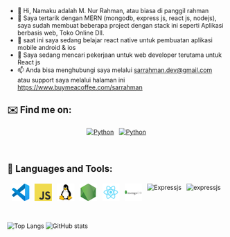 - 👋 Hi, Namaku adalah M. Nur Rahman, atau biasa di panggil rahman
- 👀 Saya tertarik dengan MERN (mongodb, express js, react js, nodejs), saya sudah membuat beberapa project dengan stack ini seperti Aplikasi berbasis web, Toko Online Dll. 
- 🌱 saat ini saya sedang belajar react native untuk pembuatan aplikasi mobile android & ios
- 💞️ Saya sedang mencari pekerjaan untuk web developer terutama untuk React js
- 📫 Anda bisa menghubungi saya melalui sarrahman.dev@gmail.com atau support saya melalui halaman ini https://www.buymeacoffee.com/sarrahman

## ✉️ Find me on:


<p align="center">
 <a href="https://linkedin.com/in/sarrahman" target="_blank" rel="noopener noreferrer"> <img src="https://cdn.jsdelivr.net/npm/simple-icons@v3/icons/linkedin.svg" alt="Python" height="40" style="vertical-align:top; margin:4px"></a>
 <a href="mailto:sarrahman.dev@gmail.com"> <img src="https://cdn.jsdelivr.net/npm/simple-icons@v3/icons/gmail.svg" alt="Python" height="40" style="vertical-align:top; margin:4px"></a>
</p>

<br />

## 🧰 Languages and Tools:
<p align="center">
 <img src="https://raw.githubusercontent.com/github/explore/80688e429a7d4ef2fca1e82350fe8e3517d3494d/topics/visual-studio-code/visual-studio-code.png" alt="VS Code" height="40" style="vertical-align:top; margin:4px">
<img src="https://raw.githubusercontent.com/github/explore/80688e429a7d4ef2fca1e82350fe8e3517d3494d/topics/javascript/javascript.png" alt="Javascript" height="40" style="vertical-align:top; margin:4px">
 <img src="https://raw.githubusercontent.com/github/explore/80688e429a7d4ef2fca1e82350fe8e3517d3494d/topics/linux/linux.png" alt="Linux" height="40" style="vertical-align:top; margin:4px">
 <img src="https://raw.githubusercontent.com/github/explore/80688e429a7d4ef2fca1e82350fe8e3517d3494d/topics/nodejs/nodejs.png" alt="Nodejs" height="40" style="vertical-align:top; margin:4px">
<img src="https://raw.githubusercontent.com/github/explore/80688e429a7d4ef2fca1e82350fe8e3517d3494d/topics/react/react.png" alt="Reactjs" height="40" style="vertical-align:top; margin:4px">
 <img src="https://raw.githubusercontent.com/github/explore/80688e429a7d4ef2fca1e82350fe8e3517d3494d/topics/mongodb/mongodb.png" alt="mongodb" height="40" style="vertical-align:top; margin:4px">
 <img src="https://raw.githubusercontent.com/github/explore/80688e429a7d4ef2fca1e82350fe8e3517d3494d/topics/expressjs/expressjs.png" alt="Expressjs" height="40" style="vertical-align:top; margin:4px">
<img src="https://ik.imagekit.io/sarrahman/expressjs_f7nSeyUnT.png" alt="expressjs" height="40" style="vertical-align:top; margin:4px">
</p>

<br />

![Top Langs](https://github-readme-stats.vercel.app/api/top-langs/?username=sarrahman&theme=tokyonight)
![GitHub stats](https://github-readme-stats.vercel.app/api?username=sarrahman&show_icons=true&theme=tokyonight)
